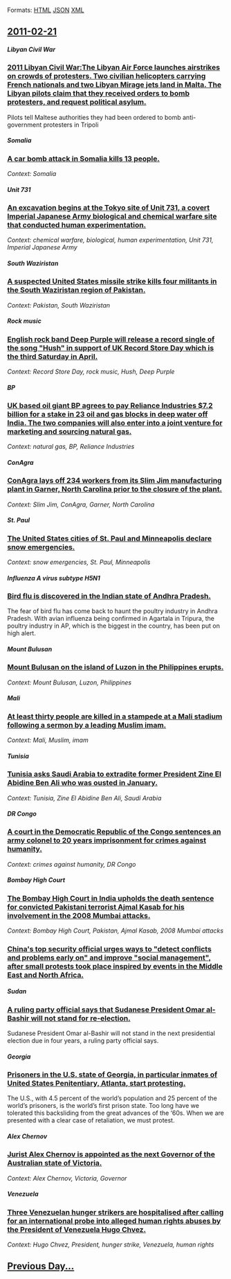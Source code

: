 
Formats: [HTML](2011/02/21/index.html)  [JSON](2011/02/21/index.json)  [XML](2011/02/21/index.xml)  

## [2011-02-21](/news/2011/02/21/index.md)

##### Libyan Civil War
### [2011 Libyan Civil War:The Libyan Air Force launches airstrikes on crowds of protesters. Two civilian helicopters carrying French nationals and two Libyan Mirage jets land in Malta. The Libyan pilots claim that they received orders to bomb protesters, and request political asylum. ](/news/2011/02/21/2011-libyan-civil-war-the-libyan-air-force-launches-airstrikes-on-crowds-of-protesters-two-civilian-helicopters-carrying-french-nationals-a.md)
Pilots tell Maltese authorities they had been ordered to bomb anti-government protesters in Tripoli

##### Somalia
### [A car bomb attack in Somalia kills 13 people. ](/news/2011/02/21/a-car-bomb-attack-in-somalia-kills-13-people.md)
_Context: Somalia_

##### Unit 731
### [An excavation begins at the Tokyo site of Unit 731, a covert Imperial Japanese Army biological and chemical warfare site that conducted human experimentation. ](/news/2011/02/21/an-excavation-begins-at-the-tokyo-site-of-unit-731-a-covert-imperial-japanese-army-biological-and-chemical-warfare-site-that-conducted-huma.md)
_Context: chemical warfare, biological, human experimentation, Unit 731, Imperial Japanese Army_

##### South Waziristan
### [A suspected United States missile strike kills four militants in the South Waziristan region of Pakistan. ](/news/2011/02/21/a-suspected-united-states-missile-strike-kills-four-militants-in-the-south-waziristan-region-of-pakistan.md)
_Context: Pakistan, South Waziristan_

##### Rock music
### [English rock band Deep Purple will release a record single of the song "Hush" in support of UK Record Store Day which is the third Saturday in April. ](/news/2011/02/21/english-rock-band-deep-purple-will-release-a-record-single-of-the-song-hush-in-support-of-uk-record-store-day-which-is-the-third-saturday.md)
_Context: Record Store Day, rock music, Hush, Deep Purple_

##### BP
### [UK based oil giant BP agrees to pay Reliance Industries $7.2 billion for a stake in 23 oil and gas blocks in deep water off India. The two companies will also enter into a joint venture for marketing and sourcing natural gas. ](/news/2011/02/21/uk-based-oil-giant-bp-agrees-to-pay-reliance-industries-7-2-billion-for-a-stake-in-23-oil-and-gas-blocks-in-deep-water-off-india-the-two-c.md)
_Context: natural gas, BP, Reliance Industries_

##### ConAgra
### [ConAgra lays off 234 workers from its Slim Jim manufacturing plant in Garner, North Carolina prior to the closure of the plant. ](/news/2011/02/21/conagra-lays-off-234-workers-from-its-slim-jim-manufacturing-plant-in-garner-north-carolina-prior-to-the-closure-of-the-plant.md)
_Context: Slim Jim, ConAgra, Garner, North Carolina_

##### St. Paul
### [The United States cities of St. Paul and Minneapolis declare snow emergencies. ](/news/2011/02/21/the-united-states-cities-of-st-paul-and-minneapolis-declare-snow-emergencies.md)
_Context: snow emergencies, St. Paul, Minneapolis_

##### Influenza A virus subtype H5N1
### [Bird flu is discovered in the Indian state of Andhra Pradesh. ](/news/2011/02/21/bird-flu-is-discovered-in-the-indian-state-of-andhra-pradesh.md)
The fear of bird flu has come back to haunt the poultry industry in Andhra Pradesh. With avian influenza being confirmed in Agartala in Tripura, the poultry industry in AP, which is the biggest in the country, has been put on high alert. 

##### Mount Bulusan
### [Mount Bulusan on the island of Luzon in the Philippines erupts. ](/news/2011/02/21/mount-bulusan-on-the-island-of-luzon-in-the-philippines-erupts.md)
_Context: Mount Bulusan, Luzon, Philippines_

##### Mali
### [At least thirty people are killed in a stampede at a Mali stadium following a sermon by a leading Muslim imam. ](/news/2011/02/21/at-least-thirty-people-are-killed-in-a-stampede-at-a-mali-stadium-following-a-sermon-by-a-leading-muslim-imam.md)
_Context: Mali, Muslim, imam_

##### Tunisia
### [Tunisia asks Saudi Arabia to extradite former President Zine El Abidine Ben Ali who was ousted in January. ](/news/2011/02/21/tunisia-asks-saudi-arabia-to-extradite-former-president-zine-el-abidine-ben-ali-who-was-ousted-in-january.md)
_Context: Tunisia, Zine El Abidine Ben Ali, Saudi Arabia_

##### DR Congo
### [A court in the Democratic Republic of the Congo sentences an army colonel to 20 years imprisonment for crimes against humanity. ](/news/2011/02/21/a-court-in-the-democratic-republic-of-the-congo-sentences-an-army-colonel-to-20-years-imprisonment-for-crimes-against-humanity.md)
_Context: crimes against humanity, DR Congo_

##### Bombay High Court
### [The Bombay High Court in India upholds the death sentence for convicted Pakistani terrorist Ajmal Kasab for his involvement in the 2008 Mumbai attacks. ](/news/2011/02/21/the-bombay-high-court-in-india-upholds-the-death-sentence-for-convicted-pakistani-terrorist-ajmal-kasab-for-his-involvement-in-the-2008-mumb.md)
_Context: Bombay High Court, Pakistan, Ajmal Kasab, 2008 Mumbai attacks_

##### 
### [China's top security official urges ways to "detect conflicts and problems early on" and improve "social management", after small protests took place inspired by events in the Middle East and North Africa. ](/news/2011/02/21/china-s-top-security-official-urges-ways-to-detect-conflicts-and-problems-early-on-and-improve-social-management-after-small-protests-t.md)
##### Sudan
### [A ruling party official says that Sudanese President Omar al-Bashir will not stand for re-election. ](/news/2011/02/21/a-ruling-party-official-says-that-sudanese-president-omar-al-bashir-will-not-stand-for-re-election.md)
Sudanese President Omar al-Bashir will not stand in the next presidential election due in four years, a ruling party official says.

##### Georgia
### [Prisoners in the U.S. state of Georgia, in particular inmates of United States Penitentiary, Atlanta, start protesting. ](/news/2011/02/21/prisoners-in-the-u-s-state-of-georgia-in-particular-inmates-of-united-states-penitentiary-atlanta-start-protesting.md)
The U.S., with 4.5 percent of the world’s population and 25 percent of the world’s prisoners, is the world’s first prison state. Too long have we tolerated this backsliding from the great advances of the ‘60s. When we are presented with a clear case of retaliation, we must protest.

##### Alex Chernov
### [Jurist Alex Chernov is appointed as the next Governor of the Australian state of Victoria. ](/news/2011/02/21/jurist-alex-chernov-is-appointed-as-the-next-governor-of-the-australian-state-of-victoria.md)
_Context: Alex Chernov, Victoria, Governor_

##### Venezuela
### [Three Venezuelan hunger strikers are hospitalised after calling for an international probe into alleged human rights abuses by the President of Venezuela Hugo Chvez. ](/news/2011/02/21/three-venezuelan-hunger-strikers-are-hospitalised-after-calling-for-an-international-probe-into-alleged-human-rights-abuses-by-the-president.md)
_Context: Hugo Chvez, President, hunger strike, Venezuela, human rights_

## [Previous Day...](/news/2011/02/20/index.md)

